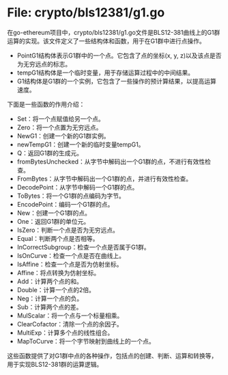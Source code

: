 # File: crypto/bls12381/g1.go

在go-ethereum项目中，crypto/bls12381/g1.go文件是BLS12-381曲线上的G1群运算的实现。该文件定义了一些结构体和函数，用于在G1群中进行点操作。

- PointG1结构体表示G1群中的一个点。它包含了点的坐标(x, y, z)以及该点是否为无穷远点的标志。
- tempG1结构体是一个临时变量，用于存储运算过程中的中间结果。
- G1结构体是G1群的一个实例，它包含了一些操作的预计算结果，以提高运算速度。

下面是一些函数的作用介绍：

- Set：将一个点赋值给另一个点。
- Zero：将一个点置为无穷远点。
- NewG1：创建一个新的G1群实例。
- newTempG1：创建一个新的临时变量tempG1。
- Q：返回G1群的生成元。
- fromBytesUnchecked：从字节中解码出一个G1群的点，不进行有效性检查。
- FromBytes：从字节中解码出一个G1群的点，并进行有效性检查。
- DecodePoint：从字节中解码一个G1群的点。
- ToBytes：将一个G1群的点编码为字节。
- EncodePoint：编码一个G1群的点。
- New：创建一个G1群的点。
- One：返回G1群的单位元。
- IsZero：判断一个点是否为无穷远点。
- Equal：判断两个点是否相等。
- InCorrectSubgroup：检查一个点是否属于G1群。
- IsOnCurve：检查一个点是否在曲线上。
- IsAffine：检查一个点是否为仿射坐标。
- Affine：将点转换为仿射坐标。
- Add：计算两个点的和。
- Double：计算一个点的2倍。
- Neg：计算一个点的负。
- Sub：计算两个点的差。
- MulScalar：将一个点与一个标量相乘。
- ClearCofactor：清除一个点的余因子。
- MultiExp：计算多个点的线性组合。
- MapToCurve：将一个字节映射到曲线上的一个点。

这些函数提供了对G1群中点的各种操作，包括点的创建、判断、运算和转换等，用于实现BLS12-381群的运算逻辑。

